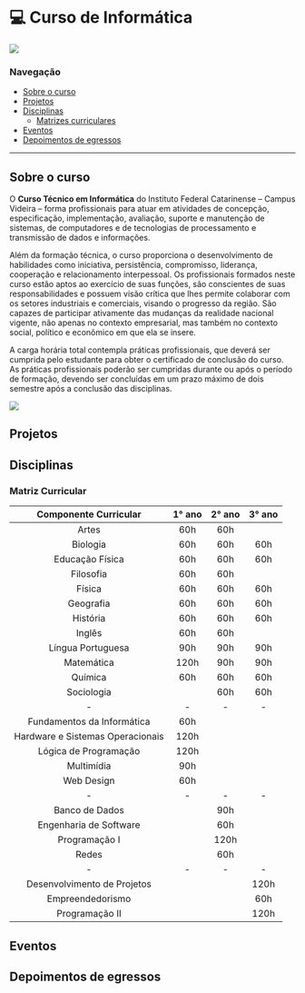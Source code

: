 # :computer: Curso de Informática

<a href="https://www.instagram.com/ifc.oficial.videira/"><img src="https://img.shields.io/badge/Instagram-ifc.oficial.videira-e4465e.svg?style=for-the-badge&logo=Instagram&logoWidth=30&labelColor=fafafa"/></a>

### Navegação

<ul>
    <li>
        <a href="#sobre-o-curso">Sobre o curso</a>
        </li>
        <li>
            <a href="#projetos">Projetos</a>
        </li>
        <li>
            <a href="#disciplinas">Disciplinas</a>
            <ul>
                <li>
                    <a href="#matriz-curricular">Matrizes curriculares</a>
                </li>
            </ul>
        </li>
        <li>
            <a href="#eventos">Eventos</a>
        </li>
        <li>
            <a href="#depoimentos-de-egressos">Depoimentos de egressos</a>
        </li>
</ul>

<hr/>

## Sobre o curso

O **Curso Técnico em Informática** do Instituto Federal Catarinense – Campus Videira – forma profissionais para atuar em atividades de concepção, especificação, implementação, avaliação, suporte e manutenção de sistemas, de computadores e de tecnologias de processamento e transmissão de dados e informações.

Além da formação técnica, o curso proporciona o desenvolvimento de habilidades como iniciativa, persistência, compromisso, liderança, cooperação e relacionamento interpessoal. Os profissionais formados neste curso estão aptos ao exercício de suas funções, são conscientes de suas responsabilidades e possuem visão crítica que lhes permite colaborar com os setores industriais e comerciais, visando o progresso da região. São capazes de participar ativamente das mudanças da realidade nacional vigente, não apenas no contexto empresarial, mas também no contexto social, político e econômico em que ela se insere.

A carga horária total contempla práticas profissionais, que deverá ser cumprida pelo estudante para obter o certificado de conclusão do curso. As práticas profissionais poderão ser cumpridas durante ou após o período de formação, devendo ser concluídas em um prazo máximo de dois semestre após a conclusão das disciplinas.
 
 <a href="src/pages/sobre.md"><img src="https://img.shields.io/badge/-Mais%20informa%C3%A7%C3%B5es%20sobre%20o%20curso-green?style=for-the-badge&color=037623"/></a>
 

## Projetos

## Disciplinas

### Matriz Curricular

Componente Curricular | 1° ano | 2° ano | 3° ano |
:------:  | :-------:  |  :-------: | :--------: |
Artes | 60h | 60h | 
Biologia | 60h | 60h | 60h
Educação Física | 60h | 60h | 60h
Filosofia | 60h | 60h | 
Física | 60h | 60h | 60h
Geografia | 60h | 60h | 60h
História | 60h | 60h | 60h
Inglês | 60h | 60h | 
Língua Portuguesa | 90h | 90h | 90h
Matemática | 120h | 90h | 90h
Química | 60h | 60h | 60h
Sociologia |  | 60h | 60h
-| - | - | - |
Fundamentos da Informática | 60h 
Hardware e Sistemas Operacionais | 120h
Lógica de Programação | 120h 
Multimídia | 90h  
Web Design | 60h
-| - | - | - |
Banco de Dados | | 90h 
Engenharia de Software | | 60h 
Programação I | | 120h
Redes | | 60h
-| - | - | - |
Desenvolvimento de Projetos | | | 120h
Empreendedorismo | | | 60h
Programação II | | | 120h

## Eventos

## Depoimentos de egressos
